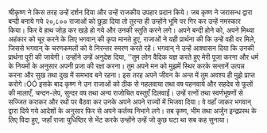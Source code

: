 श्रीकृष्ण ने किस तरह उन्हें दर्शन दिया और उन्हें राजकीय उपहार प्रदान किये। जब कृष्ण ने जरासन्ध द्वारा बन्दी बनाये गये २०,८०० राजाओं को छुड़ा दिया तो तुरन्त ही उन्होंने भूमि पर गिर कर उन्हें नमस्कार किया। फिर वे हाथ जोड़ कर खड़े हो गये और उनकी स्तुति करने लगे। अपने बन्दी होने को, अपने मिथ्या अहंकार को चूर करने के लिए भगवान् की कृपा मानते हुए, राजाओं ने यही प्रार्थना की कि उन्हें वही वर मिले, जिससे भगवान् के चरणकमलों को वे निरन्तर स्मरण करते रहें। भगवान् ने उन्हें आश्वासन दिया कि उनकी प्रार्थना पूरी की जायेगी। उन्होंने उन्हें अनुदेश दिया, ''तुम लोग वैदिक यज्ञ करते हुए मेरी पूजा करना और धर्म के नियमों के अनुसार अपनी प्रजा की रक्षा करना। तुम अपने मन को मुझमें स्थिर करके सन्तानें उत्पन्न करना और सुख तथा दुख में समभाव बने रहना। इस तरह अपने जीवन के अन्त में तुम अवश्य ही मुझे प्राप्त करोगे।ÓÓ इसके बाद कृष्ण ने उन राजाओं को ठीक से नहलवाया तथा वष पहनवाये और सहदेव से फूलों की मालाएँ, चन्दन-लेप, सुन्दर वष तथा अन्य राजोचित वस्तुएँ दिलवाईं। उन्हें रत्नों तथा स्वर्णभूषणों से सज्जित कराकर और रथों पर बैठवा कर उनके अपने अपने राज्यों में भिजवा दिया। वे वहाँ जाकर भगवान् द्वारा दिये गये आदेशों के अनुसार फिर से अपने कर्तव्य निभाने लगे। तब कृष्ण, भीम तथा अर्जुन इन्द्रप्रस्थ के लिए विदा हुए, जहाँ राजा युधिष्ठिर से भेंट करके उन्होंने उन्हें जो कुछ घटा था सब कह सुनाया।  